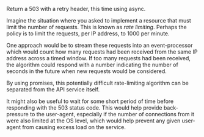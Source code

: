 Return a 503 with a retry header, this time using async.

Imagine the situation where you asked to implement a resource that must limit the number of requests. This is known as _rate limiting_. Perhaps the policy is to limit the requests, per IP address, to 1000 per minute.

One approach would be to stream these requests into an event-processor
which would count how many requests had been received from the same IP
address across a timed window. If too many requests had been received,
the algorithm could respond with a number indicating the number of
seconds in the future when new requests would be considered.

By using promises, this potentially difficult rate-limiting algorithm
can be separated from the API service itself.

<resource-map/>

<request/>

<response/>

It might also be useful to wait for some short period of time before
responding with the 503 status code. This would help provide
back-pressure to the user-agent, especially if the number of connections
from it were also limited at the OS level, which would help prevent any
given user-agent from causing excess load on the service.
